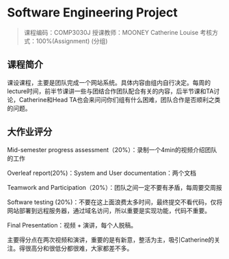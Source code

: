 # Software Engineering Project

> 课程编码：COMP3030J
> 授课教师：MOONEY Catherine Louise
> 考核方式：100%(Assignment) (分组)

## 课程简介

课设课程，主要是团队完成一个网站系统。具体内容由组内自行决定。每周的lecture时间，前半节课讲一些与团结合作团队配合有关的内容，后半节课和TA讨论，Catherine和Head TA也会来问问你们组有什么困难，团队合作是否顺利之类的问题。

## 大作业评分

Mid-semester progress assessment（20%）：录制一个4min的视频介绍团队的工作

Overleaf report(20%)：System and User documentation：两个文档

Teamwork and Participation（20%）：团队之间一定不要有矛盾，每周要交周报

Software testing (20%)：不要在这上面浪费太多时间，最终提交不看代码，仅将网站部署到远程服务器，通过域名访问，所以重要是实现功能，代码不重要。

Final Presentation：视频 + 演讲，每个人脱稿。

主要得分点在两次视频和演讲，重要的是有新意，整活为主，吸引Catherine的关注。得很高分和很低分都很难，大家都差不多。


